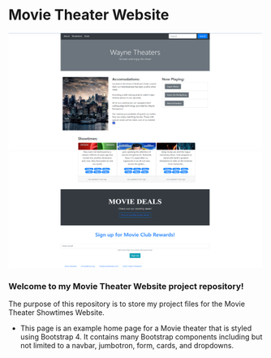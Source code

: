 # Movie Theater Website
<img src="https://github.com/tbon27/HTML-CSS-Projects/blob/main/Movie-Theater-Project/Img/readmeSS1.png" width="500" height="230"> <img src="https://github.com/tbon27/HTML-CSS-Projects/blob/main/Movie-Theater-Project/Img/readmeSS2.png" width="500" height="230">

### Welcome to my Movie Theater Website project repository!

The purpose of this repository is to store my project files for the Movie Theater Showtimes Website.

- This page is an example home page for a Movie theater that is styled using Bootstrap 4. It contains many Bootstrap components including but not limited to a navbar, jumbotron, form, cards, and dropdowns.
